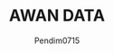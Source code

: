 ---
author: Pendim0715
title: "AWAN DATA"
thumbnail: /Aplikasi-Data-Kalbar/thumbnails/data_cloud.png
eurl: https://datacloud.kalbarprov.go.id/index.php/login
---
